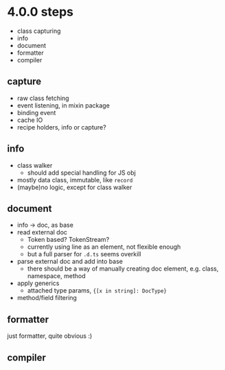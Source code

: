 # 4.0.0 steps

- class capturing
- info
- document
- formatter
- compiler

## capture

- raw class fetching
- event listening, in mixin package
- binding event
- cache IO
- recipe holders, info or capture?

## info

- class walker
    - should add special handling for JS obj
- mostly data class, immutable, like `record`
- (maybe)no logic, except for class walker

## document

- info -> doc, as base
- read external doc
  - Token based? TokenStream?
  - currently using line as an element, not flexible enough
  - but a full parser for `.d.ts` seems overkill
- parse external doc and add into base
  - there should be a way of manually creating doc element, e.g. class, namespace, method
- apply generics
  - attached type params, `{[x in string]: DocType}`
- method/field filtering

## formatter

just formatter, quite obvious :)

## compiler


